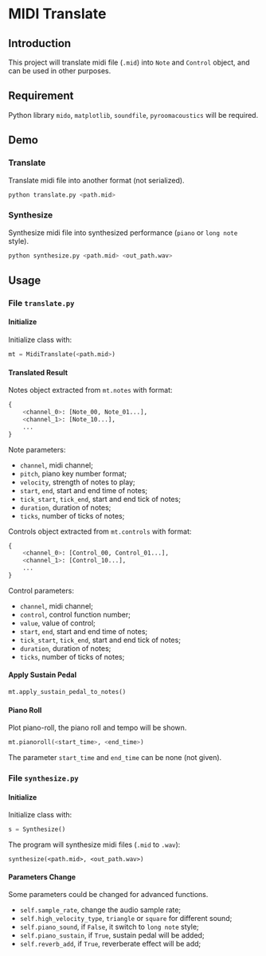 # MIDI  Translate

## Introduction

This project will translate midi file (`.mid`) into `Note`  and `Control` object, and can be used in other purposes.

## Requirement

Python library `mido`, `matplotlib`, `soundfile`, `pyroomacoustics` will be required.

## Demo

### Translate

Translate midi file into another format (not serialized).

```bash
python translate.py <path.mid>
```

### Synthesize

Synthesize midi file into synthesized performance (`piano` or `long note` style).

```bash
python synthesize.py <path.mid> <out_path.wav>
```

## Usage

### File `translate.py`

#### Initialize

Initialize class with:

```python
mt = MidiTranslate(<path.mid>)
```

#### Translated Result

Notes object extracted from `mt.notes` with format:

```python
{
    <channel_0>: [Note_00, Note_01...],
    <channel_1>: [Note_10...],
    ...
}
```

Note parameters:

* `channel`, midi channel;
* `pitch`, piano key number format;
* `velocity`, strength of notes to play;
* `start`, `end`, start and end time of notes;
* `tick_start`, `tick_end`, start and end tick of notes;
* `duration`, duration of notes;
* `ticks`, number of ticks of notes;

Controls object extracted from `mt.controls` with format:

```python
{
    <channel_0>: [Control_00, Control_01...],
    <channel_1>: [Control_10...],
    ...
}
```

Control parameters:

* `channel`, midi channel;
* `control`, control function number;
* `value`, value of control;
* `start`, `end`, start and end time of notes;
* `tick_start`, `tick_end`, start and end tick of notes;
* `duration`, duration of notes;
* `ticks`, number of ticks of notes;

#### Apply Sustain Pedal

```python
mt.apply_sustain_pedal_to_notes()
```

#### Piano Roll

Plot piano-roll, the piano roll and tempo will be shown.

```python
mt.pianoroll(<start_time>, <end_time>)
```

The parameter `start_time` and `end_time` can be none (not given).

### File `synthesize.py`

#### Initialize

Initialize class with:

```python
s = Synthesize()
```

The program will synthesize midi files (`.mid` to `.wav`):

```pyt
synthesize(<path.mid>, <out_path.wav>)
```

#### Parameters Change

Some parameters could be changed for advanced functions.

* `self.sample_rate`, change the audio sample rate;
* `self.high_velocity_type`, `triangle` or `square` for different sound;
* `self.piano_sound`, if `False`, it switch to `long note` style;
* `self.piano_sustain`, if `True`, sustain pedal will be added;
* `self.reverb_add`, if `True`, reverberate effect will be add;

